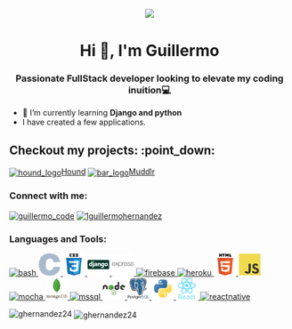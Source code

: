 <p align='center'> <img src='https://user-images.githubusercontent.com/78124561/114727679-6a171c80-9d0c-11eb-959f-902201c35ba8.png'></p>

<h1 align="center">Hi 👋, I'm Guillermo</h1><h3 align="center">Passionate FullStack developer looking to elevate my coding inuition💻</h3>

- 🌱 I’m currently learning **Django and python**
- I have created a few applications.
<h2> Checkout my projects: :point_down:</h2>

<a href="https://pacific-atoll-09906.herokuapp.com/" target="blank"><img align="center" src="https://user-images.githubusercontent.com/78124561/114734372-26271600-9d12-11eb-8884-8e50cae016d9.png" alt="hound_logo" height="60" width="70" />Hound</a>
<a href="project-muddler.herokuapp.com/" target="blank"><img align="center" src="https://user-images.githubusercontent.com/78124561/114733165-1eb33d00-9d11-11eb-91fa-55e399333508.png" alt="bar_logo" height="60" width="70" />Muddlr</a>

<h3 align="left">Connect with me:</h3>
<p align="left">
<a href="https://twitter.com/guillermo_code" target="blank"><img align="center" src="https://cdn.jsdelivr.net/npm/simple-icons@3.0.1/icons/twitter.svg" alt="guillermo_code" height="30" width="40" /></a>
<a href="https://linkedin.com/in/1guillermohernandez" target="blank"><img align="center" src="https://cdn.jsdelivr.net/npm/simple-icons@3.0.1/icons/linkedin.svg" alt="1guillermohernandez" height="30" width="40" /></a>
</p>

<h3 align="left">Languages and Tools:</h3>
<p align="left"> <a href="https://www.gnu.org/software/bash/" target="_blank"> <img src="https://www.vectorlogo.zone/logos/gnu_bash/gnu_bash-icon.svg" alt="bash" width="40" height="40"/> </a> <a href="https://www.cprogramming.com/" target="_blank"> <img src="https://raw.githubusercontent.com/devicons/devicon/master/icons/c/c-original.svg" alt="c" width="40" height="40"/> </a> <a href="https://www.w3schools.com/css/" target="_blank"> <img src="https://raw.githubusercontent.com/devicons/devicon/master/icons/css3/css3-original-wordmark.svg" alt="css3" width="40" height="40"/> </a> <a href="https://www.djangoproject.com/" target="_blank"> <img src="https://raw.githubusercontent.com/devicons/devicon/master/icons/django/django-original.svg" alt="django" width="40" height="40"/> </a> <a href="https://expressjs.com" target="_blank"> <img src="https://raw.githubusercontent.com/devicons/devicon/master/icons/express/express-original-wordmark.svg" alt="express" width="40" height="40"/> </a> <a href="https://firebase.google.com/" target="_blank"> <img src="https://www.vectorlogo.zone/logos/firebase/firebase-icon.svg" alt="firebase" width="40" height="40"/> </a> <a href="https://heroku.com" target="_blank"> <img src="https://www.vectorlogo.zone/logos/heroku/heroku-icon.svg" alt="heroku" width="40" height="40"/> </a> <a href="https://www.w3.org/html/" target="_blank"> <img src="https://raw.githubusercontent.com/devicons/devicon/master/icons/html5/html5-original-wordmark.svg" alt="html5" width="40" height="40"/> </a> <a href="https://developer.mozilla.org/en-US/docs/Web/JavaScript" target="_blank"> <img src="https://raw.githubusercontent.com/devicons/devicon/master/icons/javascript/javascript-original.svg" alt="javascript" width="40" height="40"/> </a> <a href="https://mochajs.org" target="_blank"> <img src="https://www.vectorlogo.zone/logos/mochajs/mochajs-icon.svg" alt="mocha" width="40" height="40"/> </a> <a href="https://www.mongodb.com/" target="_blank"> <img src="https://raw.githubusercontent.com/devicons/devicon/master/icons/mongodb/mongodb-original-wordmark.svg" alt="mongodb" width="40" height="40"/> </a> <a href="https://www.microsoft.com/en-us/sql-server" target="_blank"> <img src="https://cdn.worldvectorlogo.com/logos/microsoft-sql-server.svg" alt="mssql" width="40" height="40"/> </a> <a href="https://nodejs.org" target="_blank"> <img src="https://raw.githubusercontent.com/devicons/devicon/master/icons/nodejs/nodejs-original-wordmark.svg" alt="nodejs" width="40" height="40"/> </a> <a href="https://www.postgresql.org" target="_blank"> <img src="https://raw.githubusercontent.com/devicons/devicon/master/icons/postgresql/postgresql-original-wordmark.svg" alt="postgresql" width="40" height="40"/> </a> <a href="https://www.python.org" target="_blank"> <img src="https://raw.githubusercontent.com/devicons/devicon/master/icons/python/python-original.svg" alt="python" width="40" height="40"/> </a> <a href="https://reactjs.org/" target="_blank"> <img src="https://raw.githubusercontent.com/devicons/devicon/master/icons/react/react-original-wordmark.svg" alt="react" width="40" height="40"/> </a> <a href="https://reactnative.dev/" target="_blank"> <img src="https://reactnative.dev/img/header_logo.svg" alt="reactnative" width="40" height="40"/> </a> </p>

<p><img align="left" src="https://github-readme-stats.vercel.app/api/top-langs?username=ghernandez24&show_icons=true&locale=en&layout=compact" alt="ghernandez24" /></p>

<p>&nbsp;<img align="center" src="https://github-readme-stats.vercel.app/api?username=ghernandez24&show_icons=true&locale=en" alt="ghernandez24" /></p>

<!--
**ghernandez24/ghernandez24** is a ✨ _special_ ✨ repository because its `README.md` (this file) appears on your GitHub profile.

Here are some ideas to get you started:

- 🔭 I’m currently working on ...
- 🌱 I’m currently learning ...
- 👯 I’m looking to collaborate on ...
- 🤔 I’m looking for help with ...
- 💬 Ask me about ...
- 📫 How to reach me: ...
- 😄 Pronouns: ...
- ⚡ Fun fact: ...
-->
